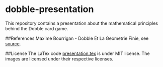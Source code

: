 # dobble-presentation
This repository contains a presentation about the mathematical principles behind the Dobble card game.

##References
Maxime Bourrigan - Dobble Et La Geometrie Finie, see [source](http://images.math.cnrs.fr/Dobble-et-la-geometrie-finie.html).

##License
The LaTex code [presentation.tex](presentation.tex) is under MIT license.
The images are licensed under their respective licenses.